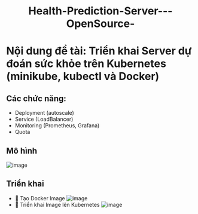 
<h1 align="center">Health-Prediction-Server---OpenSource-</h1>

# Nội dung đề tài: Triển khai Server dự đoán sức khỏe trên Kubernetes (minikube, kubectl và Docker)

## Các chức năng:
* Deployment (autoscale)
* Service (LoadBalancer)
* Monitoring (Prometheus, Grafana)
* Quota
  
## Mô hình
![image](https://github.com/user-attachments/assets/faefd478-b885-4912-a3ac-3f5b452a0b22)

## Triển khai

* 👀 Tạo Docker Image
![image](https://github.com/user-attachments/assets/c56424fe-5983-4b87-9386-f9e770d8da68)
* 👀 Triển khai Image lên Kubernetes
![image](https://github.com/user-attachments/assets/096699b8-256d-459c-8937-f3b0fdf8a596)
